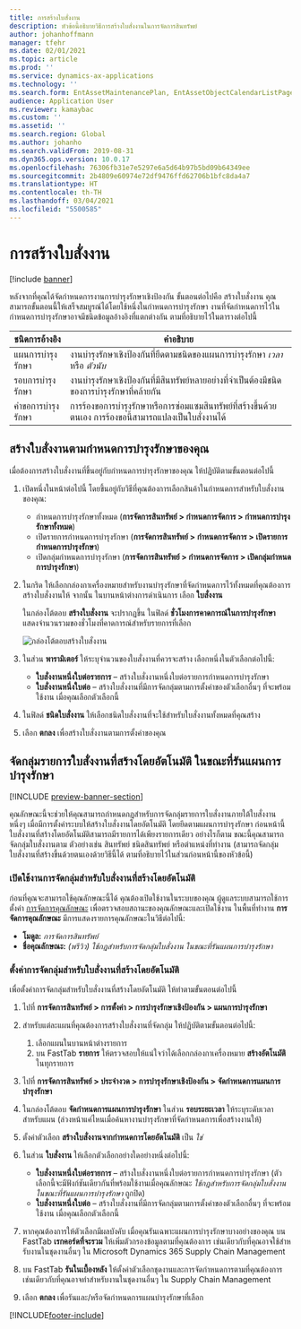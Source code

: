 ```yaml
---
title: การสร้างใบสั่งงาน
description: หัวข้อนี้อธิบายวิธีการสร้างใบสั่งงานในการจัดการสินทรัพย์
author: johanhoffmann
manager: tfehr
ms.date: 02/01/2021
ms.topic: article
ms.prod: ''
ms.service: dynamics-ax-applications
ms.technology: ''
ms.search.form: EntAssetMaintenancePlan, EntAssetObjectCalendarListPage, EntAssetObjectCalendarListPagePoolsOpen
audience: Application User
ms.reviewer: kamaybac
ms.custom: ''
ms.assetid: ''
ms.search.region: Global
ms.author: johanho
ms.search.validFrom: 2019-08-31
ms.dyn365.ops.version: 10.0.17
ms.openlocfilehash: 76306fb31e7e5297e6a5d64b97b5bd09b64349ee
ms.sourcegitcommit: 2b4809e60974e72df9476ffd62706b1bfc8da4a7
ms.translationtype: HT
ms.contentlocale: th-TH
ms.lasthandoff: 03/04/2021
ms.locfileid: "5500585"
---
```

# <a name="creating-work-orders"></a>การสร้างใบสั่งงาน

[!include [banner](../../includes/banner.md)]

หลังจากที่คุณได้จัดกำหนดการงานการบำรุงรักษาเชิงป้องกัน ขั้นตอนต่อไปคือ สร้างใบสั่งงาน คุณสามารถขั้นตอนนี้ให้เสร็จสมบูรณ์ได้โดยใช้หนึ่งในกำหนดการบำรุงรักษา งานที่จัดกำหนดการไว้ในกำหนดการบำรุงรักษาอาจมีชนิดข้อมูลอ้างอิงที่แตกต่างกัน ตามที่อธิบายไว้ในตารางต่อไปนี้

| ชนิดการอ้างอิง | คำอธิบาย |
|---|---|
| แผนการบำรุงรักษา | งานบำรุงรักษาเชิงป้องกันที่ยึดตามชนิดของแผนการบำรุงรักษา *เวลา* หรือ *ตัวนับ* |
| รอบการบำรุงรักษา | งานบำรุงรักษาเชิงป้องกันที่มีสินทรัพย์หลายอย่างที่จำเป็นต้องมีชนิดของการบำรุงรักษาที่คล้ายกัน |
| คำขอการบำรุงรักษา | การร้องขอการบํารุงรักษาหรือการซ่อมแซมสินทรัพย์ที่สร้างขึ้นด้วยตนเอง การร้องขอนี้สามารถแปลงเป็นใบสั่งงานได้ |

## <a name="create-work-orders-based-on-your-maintenance-schedule"></a>สร้างใบสั่งงานตามกำหนดการบำรุงรักษาของคุณ

เมื่อต้องการสร้างใบสั่งงานที่ขึ้นอยู่กับกำหนดการบำรุงรักษาของคุณ ให้ปฏิบัติตามขั้นตอนต่อไปนี้

1. เปิดหนึ่งในหน้าต่อไปนี้ โดยขึ้นอยู่กับวิธีที่คุณต้องการเลือกสินค้าในกำหนดการสำหรับใบสั่งงานของคุณ:

    - กำหนดการบำรุงรักษาทั้งหมด (**การจัดการสินทรัพย์ \> กำหนดการจัดการ \> กำหนดการบํารุงรักษาทั้งหมด**)
    - เปิดรายการกำหนดการบำรุงรักษา (**การจัดการสินทรัพย์ \> กำหนดการจัดการ \> เปิดรายการกำหนดการบํารุงรักษา**)
    - เปิดกลุ่มกำหนดการบำรุงรักษา (**การจัดการสินทรัพย์ \> กำหนดการจัดการ \> เปิดกลุ่มกำหนดการบํารุงรักษา**)

1. ในกริด ให้เลือกกล่องกาเครื่องหมายสำหรับงานบํารุงรักษาที่จัดกำหนดการไว้ทั้งหมดที่คุณต้องการสร้างใบสั่งงานให้ จากนั้น ในบานหน้าต่างการดำเนินการ เลือก **ใบสั่งงาน**

    ในกล่องโต้ตอบ **สร้างใบสั่งงาน** จะปรากฏขึ้น ในฟิลด์ **ชั่วโมงการคาดการณ์ในการบำรุงรักษา** แสดงจำนวนรวมของชั่วโมงที่คาดการณ์สำหรับรายการที่เลือก

    ![กล่องโต้ตอบสร้างใบสั่งงาน](media/18-preventive-maintenance.png)

1. ในส่วน **พารามิเตอร์** ให้ระบุจํานวนของใบสั่งงานที่ควรจะสร้าง เลือกหนึ่งในตัวเลือกต่อไปนี้:

    - **ใบสั่งงานหนึ่งใบต่อรายการ** – สร้างใบสั่งงานหนึ่งใบต่อรายการกำหนดการบำรุงรักษา
    - **ใบสั่งงานหนึ่งใบต่อ** – สร้างใบสั่งงานที่มีการจัดกลุ่มตามการตั้งค่าของตัวเลือกอื่นๆ ที่จะพร้อมใช้งาน เมื่อคุณเลือกตัวเลือกนี้

1. ในฟิลด์ **ชนิดใบสั่งงาน** ให้เลือกชนิดใบสั่งงานที่จะใช้สำหรับใบสั่งงานทั้งหมดที่คุณสร้าง
1. เลือก **ตกลง** เพื่อสร้างใบสั่งงานตามการตั้งค่าของคุณ

## <a name="group-work-order-lines-that-are-automatically-created-while-a-maintenance-plan-runs"></a>จัดกลุ่มรายการใบสั่งงานที่สร้างโดยอัตโนมัติ ในขณะที่รันแผนการบำรุงรักษา

[!INCLUDE [preview-banner-section](../../../includes/preview-banner-section.md)]

คุณลักษณะนี้จะช่วยให้คุณสามารถกําหนดกฎสำหรับการจัดกลุ่มรายการใบสั่งงานภายใต้ใบสั่งงานหนึ่งๆ เมื่อมีการตั้งค่าระบบให้สร้างใบสั่งงานโดยอัตโนมัติ โดยยึดตามแผนการบำรุงรักษา ก่อนหน้านี้ ใบสั่งงานที่สร้างโดยอัตโนมัติสามารถมีรายการได้เพียงรายการเดียว อย่างไรก็ตาม ขณะนี้คุณสามารถจัดกลุ่มใบสั่งงานตาม ตัวอย่างเช่น สินทรัพย์ ชนิดสินทรัพย์ หรือตำแหน่งที่ทำงาน (สามารถจัดกลุ่มใบสั่งงานที่สร้างขึ้นด้วยตนเองด้วยวิธีนี้ได้ ตามที่อธิบายไว้ในส่วนก่อนหน้านี้ของหัวข้อนี้)

### <a name="enable-grouping-for-automatically-generated-work-orders"></a>เปิดใช้งานการจัดกลุ่มสำหรับใบสั่งงานที่สร้างโดยอัตโนมัติ

ก่อนที่คุณจะสามารถใช้คุณลักษณะนี้ได้ คุณต้องเปิดใช้งานในระบบของคุณ ผู้ดูแลระบบสามารถใช้การตั้งค่า [การจัดการคุณลักษณะ](../../../fin-ops-core/fin-ops/get-started/feature-management/feature-management-overview.md) เพื่อตรวจสอบสถานะของคุณลักษณะและเปิดใช้งาน ในพื้นที่ทำงาน **การจัดการคุณลักษณะ** มีการแสดงรายการคุณลักษณะในวิธีต่อไปนี้:

- **โมดูล:** *การจัดการสินทรัพย์*
- **ชื่อคุณลักษณะ:** *(พรีวิว) ใช้กฎสำหรับการจัดกลุ่มใบสั่งงาน ในขณะที่รันแผนการบำรุงรักษา*

### <a name="set-up-grouping-for-automatically-generated-work-orders"></a>ตั้งค่าการจัดกลุ่มสำหรับใบสั่งงานที่สร้างโดยอัตโนมัติ

เพื่อตั้งค่าการจัดกลุ่มสำหรับใบสั่งงานที่สร้างโดยอัตโนมัติ ให้ทำตามขั้นตอนต่อไปนี้

1. ไปที่ **การจัดการสินทรัพย์ \> การตั้งค่า \> การบำรุงรักษาเชิงป้องกัน \> แผนการบำรุงรักษา**
1. สำหรับแต่ละแผนที่คุณต้องการสร้างใบสั่งงานที่จัดกลุ่ม ให้ปฏิบัติตามขั้นตอนต่อไปนี้:

    1. เลือกแผนในบานหน้าต่างรายการ
    1. บน FastTab **รายการ** ให้ตรวจสอบให้แน่ใจว่าได้เลือกกล่องกาเครื่องหมาย **สร้างอัตโนมัติ** ในทุกรายการ

1. ไปที่ **การจัดการสินทรัพย์ \> ประจำงวด \> การบำรุงรักษาเชิงป้องกัน \> จัดกำหนดการแผนการบำรุงรักษา**
1. ในกล่องโต้ตอบ **จัดกำหนดการแผนการบํารุงรักษา** ในส่วน **รอบระยะเวลา** ให้ระบุระดับเวลาสำหรับแผน (ล่วงหน้าแค่ไหนเมื่อค้นหางานบำรุงรักษาที่จัดกำหนดการเพื่อสร้างงานให้)
1. ตั้งค่าตัวเลือก **สร้างใบสั่งงานจากกำหนดการโดยอัตโนมัติ** เป็น *ใช่*
1. ในส่วน **ใบสั่งงาน** ให้เลือกตัวเลือกอย่างใดอย่างหนึ่งต่อไปนี้:

    - **ใบสั่งงานหนึ่งใบต่อรายการ** – สร้างใบสั่งงานหนึ่งใบต่อรายการกำหนดการบำรุงรักษา (ตัวเลือกนี้จะมีฟังก์ชันเดียวกันที่พร้อมใช้งานเมื่อคุณลักษณะ *ใช้กฎสำหรับการจัดกลุ่มใบสั่งงาน ในขณะที่รันแผนการบำรุงรักษา* ถูกปิด)
    - **ใบสั่งงานหนึ่งใบต่อ** – สร้างใบสั่งงานที่มีการจัดกลุ่มตามการตั้งค่าของตัวเลือกอื่นๆ ที่จะพร้อมใช้งาน เมื่อคุณเลือกตัวเลือกนี้

1. หากคุณต้องการให้ตัวเลือกมีผลบังคับ เมื่อคุณรันเฉพาะแผนการบำรุงรักษาบางอย่างของคุณ บน FastTab **เรกคอร์ดที่จะรวม** ให้เพิ่มตัวกรองข้อมูลตามที่คุณต้องการ เช่นเดียวกับที่คุณอาจใช้สําหรับงานในชุดงานอื่นๆ ใน Microsoft Dynamics 365 Supply Chain Management
1. บน FastTab **รันในเบื้องหลัง** ให้ตั้งค่าตัวเลือกชุดงานและการจัดกำหนดการตามที่คุณต้องการ เช่นเดียวกับที่คุณอาจทำสำหรับงานในชุดงานอื่นๆ ใน Supply Chain Management
1. เลือก **ตกลง** เพื่อรันและ/หรือจัดกำหนดการแผนบำรุงรักษาที่เลือก


[!INCLUDE[footer-include](../../../includes/footer-banner.md)]